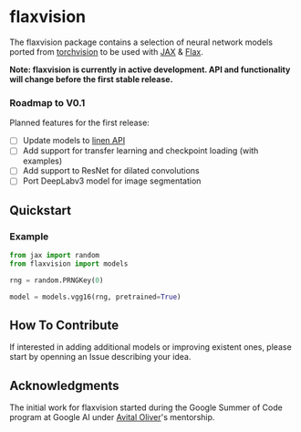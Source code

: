 # flaxvision
The flaxvision package contains a selection of neural network models ported from [torchvision](https://github.com/pytorch/vision) to be used with [JAX](https://github.com/google/jax) & [Flax](https://github.com/google/flax).

**Note: flaxvision is currently in active development. API and functionality will change before the first stable release.**

### Roadmap to V0.1
Planned features for the first release:
- [ ] Update models to [linen API](https://github.com/google/flax/tree/0132b3f234a9868b47df491efde870bdc58e97a9/linen_examples)
- [ ] Add support for transfer learning and checkpoint loading (with examples)
- [ ] Add support to ResNet for dilated convolutions
- [ ] Port DeepLabv3 model for image segmentation

## Quickstart
### Example
```python
from jax import random
from flaxvision import models

rng = random.PRNGKey(0)

model = models.vgg16(rng, pretrained=True)

```
## How To Contribute
If interested in adding additional models or improving existent ones, please start by openning an Issue describing your idea.


## Acknowledgments
The initial work for flaxvision started during the Google Summer of Code program at Google AI under [Avital Oliver](https://github.com/avital)'s mentorship.
